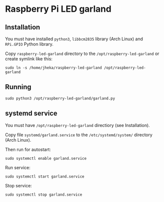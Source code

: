 Raspberry Pi LED garland
========================

Installation
------------

You must have installed `python3`, `libbcm2835` library (Arch Linux) and `RPi.GPIO` Python library.

Copy `raspberry-led-garland` directory to the `/opt/raspberry-led-garland` or create symlink like this:
```
sudo ln -s /home/jheka/raspberry-led-garland /opt/raspberry-led-garland
```

Running
-------
```
sudo python3 /opt/raspberry-led-garland/garland.py
```

systemd service
---------------

You must have `/opt/raspberry-led-garland` directiory (see Installation).

Copy file `systemd/garland.service` to the `/etc/systemd/system/` directory (Arch Linux).

Then run for autostart:
```
sudo systemctl enable garland.service
```

Run service:
```
sudo systemctl start garland.service
```

Stop service:
```
sudo systemctl stop garland.service
```
